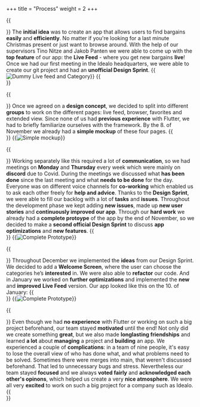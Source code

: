 +++
title = "Process"
weight = 2
+++


{{<section title="Idea">}}
The **initial idea** was to create an app that allows users to find bargains **easily** and **efficiently**. No matter if you're looking for a last minute Christmas present or just want to browse around.
With the help of our supervisors Tino Nitze and Jakob Panten we were able to come up with the **top feature** of our app: the **Live Feed** - where you get new bargains **live**! Once we had our first meeting in the Idealo headquarters, we were able to create our git project and had an **unofficial Design Sprint**. 
{{<image src="fertig1.png" alt="Dummy Live feed and Category" >}}
{{</section>}}

{{<section title="Development: Phase 1">}}
Once we agreed on a **design concept**, we decided to split into different **groups** to work on the different pages: live feed, browser, favorites and extended view. Since none of us had **previous experience** with Flutter, we had to briefly familiarize ourselves with the framework.
By the 8. of November we already had a **simple mockup** of these four pages.
{{</section>}}
{{<image src="fertig2.png" alt="Simple mockup" >}}

{{<section title="Development: Phase 2">}}
Working separately like this required a lot of **communication**, so we had meetings on **Monday** and **Thursday** every week which were mainly on **discord** due to Covid. During the meetings we discussed what **has been done** since the last meeting and what **needs to be done** for the day. Everyone was on different voice channels for **co-working** which enabled us to ask each other freely for **help and advice**.
Thanks to the **Design Sprint**, we were able to fill our backlog with a lot of **tasks** and **issues**. Throughout the development phase we kept adding **new issues**, made up **new user stories** and **continuously improved our app**.
Through our **hard work** we already had a **complete protoype** of the app by the end of November, so we decided to make a **second official Design Sprint** to discuss **app optimizations** and **new features**.
{{</section>}}
{{<image src="fertig4.png" alt="Complete Prototype" >}}

{{<section title="Development: Phase 3">}}
Throughout December we implemented the **ideas** from our Design Sprint. We decided to add a **Welcome Screen**, where the user can choose the categories he’s **interested** in. We were also able to **refactor** our code.
And in January we worked on **further optimizations** and implemented the **new** and **improved** **Live Feed** version. Our app looked like this on the 10. of January:
{{</section>}}
{{<image src="fertig5.png" alt="Complete Prototype" >}}

{{<section title="Reflection">}}
Even though we had **no experience** with Flutter or working on such a big project beforehand, our team stayed **motivated** until the end! Not only did we create something **great**, but we also made **longlasting friendships** and learned **a lot** about **managing** a project and **building** an app.
We experienced a couple of **complications**: in a team of nine people, it's easy to lose the overall view of who has done what, and what problems need to be solved. Sometimes there were merges into main, that weren't discussed beforehand. That led to unnecessary bugs and stress. Nevertheless our team stayed **focused** and we always **voted fairly** and **acknowledged each other's opinons**, which helped us create a very **nice atmosphere**. We were all very **excited** to work on such a big project for a company such as Idealo.
{{</section>}}
